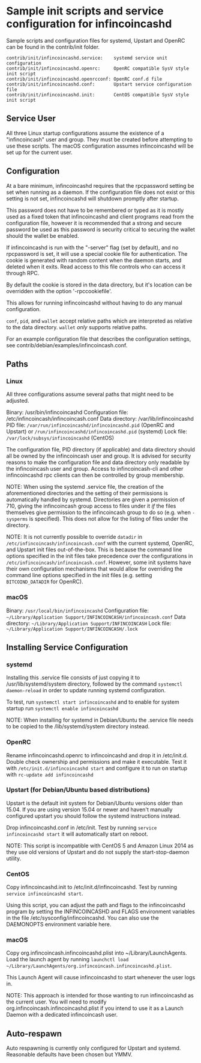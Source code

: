 Sample init scripts and service configuration for infincoincashd
==========================================================

Sample scripts and configuration files for systemd, Upstart and OpenRC
can be found in the contrib/init folder.

    contrib/init/infincoincashd.service:    systemd service unit configuration
    contrib/init/infincoincashd.openrc:     OpenRC compatible SysV style init script
    contrib/init/infincoincashd.openrcconf: OpenRC conf.d file
    contrib/init/infincoincashd.conf:       Upstart service configuration file
    contrib/init/infincoincashd.init:       CentOS compatible SysV style init script

Service User
---------------------------------

All three Linux startup configurations assume the existence of a "infincoincash" user
and group.  They must be created before attempting to use these scripts.
The macOS configuration assumes infincoincashd will be set up for the current user.

Configuration
---------------------------------

At a bare minimum, infincoincashd requires that the rpcpassword setting be set
when running as a daemon.  If the configuration file does not exist or this
setting is not set, infincoincashd will shutdown promptly after startup.

This password does not have to be remembered or typed as it is mostly used
as a fixed token that infincoincashd and client programs read from the configuration
file, however it is recommended that a strong and secure password be used
as this password is security critical to securing the wallet should the
wallet be enabled.

If infincoincashd is run with the "-server" flag (set by default), and no rpcpassword is set,
it will use a special cookie file for authentication. The cookie is generated with random
content when the daemon starts, and deleted when it exits. Read access to this file
controls who can access it through RPC.

By default the cookie is stored in the data directory, but it's location can be overridden
with the option '-rpccookiefile'.

This allows for running infincoincashd without having to do any manual configuration.

`conf`, `pid`, and `wallet` accept relative paths which are interpreted as
relative to the data directory. `wallet` *only* supports relative paths.

For an example configuration file that describes the configuration settings,
see contrib/debian/examples/infincoincash.conf.

Paths
---------------------------------

### Linux

All three configurations assume several paths that might need to be adjusted.

Binary:              /usr/bin/infincoincashd
Configuration file:  /etc/infincoincash/infincoincash.conf
Data directory:      /var/lib/infincoincashd
PID file:            `/var/run/infincoincashd/infincoincashd.pid` (OpenRC and Upstart) or `/run/infincoincashd/infincoincashd.pid` (systemd)
Lock file:           `/var/lock/subsys/infincoincashd` (CentOS)

The configuration file, PID directory (if applicable) and data directory
should all be owned by the infincoincash user and group.  It is advised for security
reasons to make the configuration file and data directory only readable by the
infincoincash user and group.  Access to infincoincash-cli and other infincoincashd rpc clients
can then be controlled by group membership.

NOTE: When using the systemd .service file, the creation of the aforementioned
directories and the setting of their permissions is automatically handled by
systemd. Directories are given a permission of 710, giving the infincoincash group
access to files under it _if_ the files themselves give permission to the
infincoincash group to do so (e.g. when `-sysperms` is specified). This does not allow
for the listing of files under the directory.

NOTE: It is not currently possible to override `datadir` in
`/etc/infincoincash/infincoincash.conf` with the current systemd, OpenRC, and Upstart init
files out-of-the-box. This is because the command line options specified in the
init files take precedence over the configurations in
`/etc/infincoincash/infincoincash.conf`. However, some init systems have their own
configuration mechanisms that would allow for overriding the command line
options specified in the init files (e.g. setting `BITCOIND_DATADIR` for
OpenRC).

### macOS

Binary:              `/usr/local/bin/infincoincashd`
Configuration file:  `~/Library/Application Support/INFINCOINCASH/infincoincash.conf`
Data directory:      `~/Library/Application Support/INFINCOINCASH`
Lock file:           `~/Library/Application Support/INFINCOINCASH/.lock`

Installing Service Configuration
-----------------------------------

### systemd

Installing this .service file consists of just copying it to
/usr/lib/systemd/system directory, followed by the command
`systemctl daemon-reload` in order to update running systemd configuration.

To test, run `systemctl start infincoincashd` and to enable for system startup run
`systemctl enable infincoincashd`

NOTE: When installing for systemd in Debian/Ubuntu the .service file needs to be copied to the /lib/systemd/system directory instead.

### OpenRC

Rename infincoincashd.openrc to infincoincashd and drop it in /etc/init.d.  Double
check ownership and permissions and make it executable.  Test it with
`/etc/init.d/infincoincashd start` and configure it to run on startup with
`rc-update add infincoincashd`

### Upstart (for Debian/Ubuntu based distributions)

Upstart is the default init system for Debian/Ubuntu versions older than 15.04. If you are using version 15.04 or newer and haven't manually configured upstart you should follow the systemd instructions instead.

Drop infincoincashd.conf in /etc/init.  Test by running `service infincoincashd start`
it will automatically start on reboot.

NOTE: This script is incompatible with CentOS 5 and Amazon Linux 2014 as they
use old versions of Upstart and do not supply the start-stop-daemon utility.

### CentOS

Copy infincoincashd.init to /etc/init.d/infincoincashd. Test by running `service infincoincashd start`.

Using this script, you can adjust the path and flags to the infincoincashd program by
setting the INFINCOINCASHD and FLAGS environment variables in the file
/etc/sysconfig/infincoincashd. You can also use the DAEMONOPTS environment variable here.

### macOS

Copy org.infincoincash.infincoincashd.plist into ~/Library/LaunchAgents. Load the launch agent by
running `launchctl load ~/Library/LaunchAgents/org.infincoincash.infincoincashd.plist`.

This Launch Agent will cause infincoincashd to start whenever the user logs in.

NOTE: This approach is intended for those wanting to run infincoincashd as the current user.
You will need to modify org.infincoincash.infincoincashd.plist if you intend to use it as a
Launch Daemon with a dedicated infincoincash user.

Auto-respawn
-----------------------------------

Auto respawning is currently only configured for Upstart and systemd.
Reasonable defaults have been chosen but YMMV.
